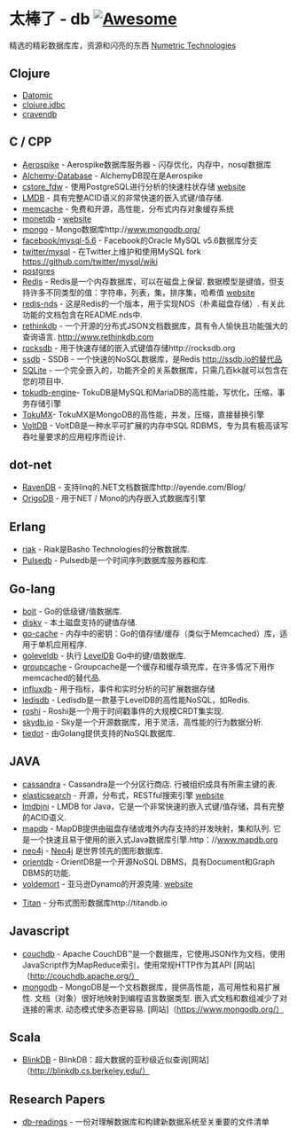 <div class="github-widget" data-repo="numetriclabz/awesome-db"></div>

太棒了 -  db [![Awesome](https://cdn.rawgit.com/sindresorhus/awesome/d7305f38d29fed78fa85652e3a63e154dd8e8829/media/badge.svg)](https://github.com/sindresorhus/awesome)
=========
精选的精彩数据库库，资源和闪亮的东西 [Numetric Technologies](https://www.numetriclabz.com/)

## Clojure

 * [Datomic](http://www.datomic.com/)
 * [clojure.jdbc](https://github.com/niwibe/clojure.jdbc)
 * [cravendb](https://github.com/robashton/cravendb)

## C / CPP
* [Aerospike](https://github.com/aerospike/aerospike-server) -  Aerospike数据库服务器 - 闪存优化，内存中，nosql数据库
* [Alchemy-Database](https://github.com/JakSprats/Alchemy-Database) -  AlchemyDB现在是Aerospike
* [cstore_fdw](https://github.com/citusdata/cstore_fdw) - 使用PostgreSQL进行分析的快速柱状存储 [website](http://citusdata.github.io/cstore_fdw/)
* [LMDB](http://symas.com/mdb/) - 具有完整ACID语义的非常快速的嵌入式键/值存储.
* [memcache](https://github.com/memcached/memcached) - 免费和开源，高性能，分布式内存对象缓存系统
* [monetdb](https://github.com/snaga/monetdb) - [website](https://www.monetdb.org/)
* [mongo](https://github.com/mongodb/mongo) -  Mongo数据库http://www.mongodb.org/
* [facebook/mysql-5.6](https://github.com/facebook/mysql-5.6) -  Facebook的Oracle MySQL v5.6数据库分支
* [twitter/mysql](https://github.com/twitter/mysql) - 在Twitter上维护和使用MySQL fork https://github.com/twitter/mysql/wiki
* [postgres](https://github.com/postgres/postgres)
* [Redis](https://github.com/antirez/redis)   -  Redis是一个内存数据库，可以在磁盘上保留.  数据模型是键值，但支持许多不同类型的值：字符串，列表，集，排序集，哈希值 [website](http://redis.io)
* [redis-nds](https://github.com/mpalmer/redis/tree/nds-2.6)   - 这是Redis的一个版本，用于实现NDS（朴素磁盘存储）.  有关此功能的文档包含在README.nds中.
* [rethinkdb](https://github.com/rethinkdb/rethinkdb)   - 一个开源的分布式JSON文档数据库，具有令人愉快且功能强大的查询语言.  http://www.rethinkdb.com
* [rocksdb](https://github.com/facebook/rocksdb) - 用于快速存储的嵌入式键值存储http://rocksdb.org
* [ssdb](https://github.com/ideawu/ssdb) -  SSDB  - 一个快速的NoSQL数据库，是Redis http://ssdb.io的替代品
* [SQLite](http://www.sqlite.org/) - 一个完全嵌入的，功能齐全的关系数据库，只需几百kk就可以包含在您的项目中.
* [tokudb-engine](https://github.com/Tokutek/tokudb-engine)-  TokuDB是MySQL和MariaDB的高性能，写优化，压缩，事务存储引擎
* [TokuMX](https://github.com/Tokutek/mongo)-  TokuMX是MongoDB的高性能，并发，压缩，直接替换引擎
* [VoltDB](https://github.com/VoltDB/voltdb/) -  VoltDB是一种水平可扩展的内存中SQL RDBMS，专为具有极高读写吞吐量要求的应用程序而设计.


## dot-net

* [RavenDB](https://github.com/ravendb/ravendb) - 支持linq的.NET文档数据库http://ayende.com/Blog/
* [OrigoDB](http://dev.origodb.com) - 用于NET / Mono的内存嵌入式数据库引擎

## Erlang

* [riak](https://github.com/basho/riak) -  Riak是Basho Technologies的分散数据库.
* [Pulsedb](http://pulsedb.io) -  Pulsedb是一个时间序列数据库服务器和库.

## Go-lang

* [bolt](https://github.com/boltdb/bolt) -  Go的低级键/值数据库.
* [diskv](https://github.com/peterbourgon/diskv) - 本土磁盘支持的键值存储.
* [go-cache](https://github.com/pmylund/go-cache) - 内存中的密钥：Go的值存储/缓存（类似于Memcached）库，适用于单机应用程序.
* [goleveldb](https://github.com/syndtr/goleveldb) - 执行 [LevelDB](https://code.google.com/p/leveldb/) Go中的键/值数据库.
* [groupcache](https://github.com/golang/groupcache) -  Groupcache是​​一个缓存和缓存填充库，在许多情况下用作memcached的替代品.
* [influxdb](https://github.com/influxdb/influxdb) - 用于指标，事件和实时分析的可扩展数据存储
* [ledisdb](https://github.com/siddontang/ledisdb) -  Ledisdb是一款基于LevelDB的高性能NoSQL，如Redis.
* [roshi](https://github.com/soundcloud/roshi/) -  Roshi是一个用于时间戳事件的大规模CRDT集实现.
* [skydb.io](https://github.com/skydb/sky) -  Sky是一个开源数据库，用于灵活，高性能的行为数据分析.
* [tiedot](https://github.com/HouzuoGuo/tiedot) - 由Golang提供支持的NoSQL数据库.



## JAVA
* [cassandra](https://github.com/apache/cassandra)   -  Cassandra是一个分区行商店.  行被组织成具有所需主键的表.
* [elasticsearch](https://github.com/elasticsearch/elasticsearch) - 开源，分布式，RESTful搜索引擎 [website](http://elasticsearch.org)
* [lmdbjni](https://github.com/deephacks/lmdbjni) -  LMDB for Java，它是一个非常快速的嵌入式键/值存储，具有完整的ACID语义.
* [mapdb](https://github.com/jankotek/MapDB)   -  MapDB提供由磁盘存储或堆外内存支持的并发映射，集和队列.  它是一个快速且易于使用的嵌入式Java数据库引擎.http：//www.mapdb.org
* [neo4j](https://github.com/neo4j/neo4j) - [Neo4j](http://neo4j.org) 是世界领先的图形数据库.
* [orientdb](https://github.com/orientechnologies/orientdb) -  OrientDB是一个开源NoSQL DBMS，具有Document和Graph DBMS的功能.
* [voldemort](https://github.com/voldemort/voldemort) - 亚马逊Dynamo的开源克隆. [website](http://project-voldemort.com)
- [Titan](https://github.com/thinkaurelius/titan) - 分布式图形数据库http://titandb.io


## Javascript
* [couchdb](https://github.com/apache/couchdb) -  Apache CouchDB™是一个数据库，它使用JSON作为文档，使用JavaScript作为MapReduce索引，使用常规HTTP作为其API [网站]（http://couchdb.apache.org/）
* [mongodb](https://github.com/mongodb/mongo)   -  MongoDB是一个文档数据库，提供高性能，高可用性和易扩展性.  文档（对象）很好地映射到编程语言数据类型.  嵌入式文档和数组减少了对连接的需求.  动态模式使多态更容易.  [网站]（https://www.mongodb.org/）



## Scala
* [BlinkDB](https://github.com/sameeragarwal/blinkdb) -  BlinkDB：​​超大数据的亚秒级近似查询[网站]（http://blinkdb.cs.berkeley.edu/）

## Research Papers
* [db-readings](https://github.com/rxin/db-readings) - 一份对理解数据库和构建新数据系统至关重要的文件清单
